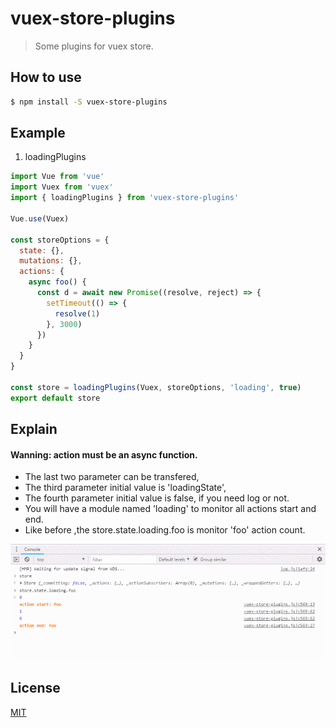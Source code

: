 # vuex-store-plugins

> Some plugins for vuex store.

## How to use

```bash
$ npm install -S vuex-store-plugins
```

## Example

1. loadingPlugins

```javascript
import Vue from 'vue'
import Vuex from 'vuex'
import { loadingPlugins } from 'vuex-store-plugins'

Vue.use(Vuex)

const storeOptions = {
  state: {},
  mutations: {},
  actions: {
    async foo() {
      const d = await new Promise((resolve, reject) => {
        setTimeout(() => {
          resolve(1)
        }, 3000)
      })
    }
  }
}

const store = loadingPlugins(Vuex, storeOptions, 'loading', true)
export default store
```

## Explain
#### Wanning: action must be an async function.
* The last two parameter can be transfered,
* The third parameter initial value is 'loadingState',
* The fourth parameter initial value is false, if you need log or not.
* You will have a module named 'loading' to monitor all actions start and end.
* Like before ,the store.state.loading.foo is monitor 'foo' action count.

![github](https://github.com/tianfanfan/vuex-store-plugins/blob/master/dist/example.png?raw=true "使用案例")
<p></p>



## License

[MIT](http://opensource.org/licenses/MIT)
